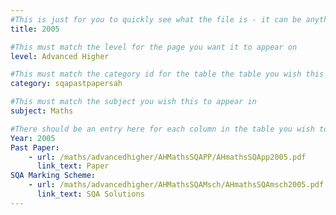 ```yaml
---
#This is just for you to quickly see what the file is - it can be anything you want
title: 2005

#This must match the level for the page you want it to appear on
level: Advanced Higher

#This must match the category id for the table the table you wish this to appear in
category: sqapastpapersah

#This must match the subject you wish this to appear in
subject: Maths

#There should be an entry here for each column in the table you wish to populate:
Year: 2005
Past Paper:
    - url: /maths/advancedhigher/AHMathsSQAPP/AHmathsSQApp2005.pdf
      link_text: Paper
SQA Marking Scheme:
    - url: /maths/advancedhigher/AHMathsSQAMsch/AHmathsSQAmsch2005.pdf
      link_text: SQA Solutions
---
```


